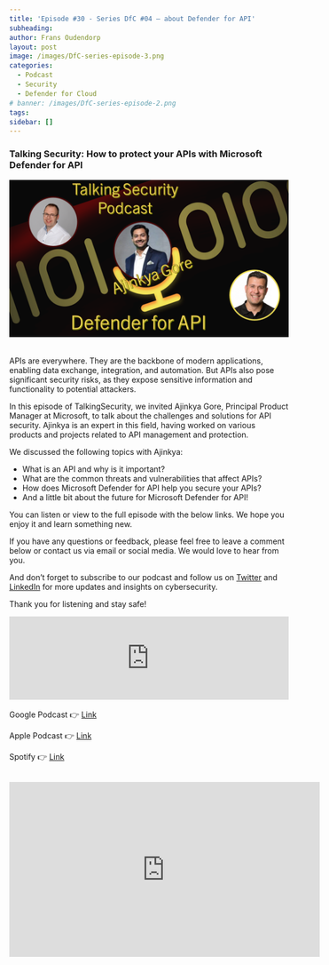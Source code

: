 ```yaml
---
title: 'Episode #30 - Series DfC #04 – about Defender for API'
subheading: 
author: Frans Oudendorp
layout: post
image: /images/DfC-series-episode-3.png
categories:
  - Podcast
  - Security
  - Defender for Cloud
# banner: /images/DfC-series-episode-2.png
tags: 
sidebar: []
---
```


### Talking Security: How to protect your APIs with Microsoft Defender for API

<div>
  <img width="600" src="/images/DfC-series-episode-4.png" >
</div> <br>

APIs are everywhere. They are the backbone of modern applications, enabling data exchange, integration, and automation. But APIs also pose significant security risks, as they expose sensitive information and functionality to potential attackers.

In this episode of TalkingSecurity, we invited Ajinkya Gore, Principal Product Manager at Microsoft, to talk about the challenges and solutions for API security. Ajinkya is an expert in this field, having worked on various products and projects related to API management and protection.

We discussed the following topics with Ajinkya:
* What is an API and why is it important?
* What are the common threats and vulnerabilities that affect APIs?
* How does Microsoft Defender for API help you secure your APIs?
* And a little bit about the future for Microsoft Defender for API!

You can listen or view to the full episode with the below links. We hope you enjoy it and learn something new.

If you have any questions or feedback, please feel free to leave a comment below or contact us via email or social media. We would love to hear from you.

And don’t forget to subscribe to our podcast and follow us on [Twitter][twitter] and [LinkedIn][linkedin] for more updates and insights on cybersecurity.

Thank you for listening and stay safe!


<iframe src="https://player.rss.com/talking-security/1155868" style="width: 100%" title="Talking Security - for news about items related to Microsoft Security" frameborder="0" allow="accelerometer; autoplay; clipboard-write; encrypted-media; gyroscope; picture-in-picture" allowfullscreen><a href="https://rss.com/podcasts/talking-security/1155868/">#30- DfC series - Defender for API</a></iframe>
<br>

Google Podcast 👉 [Link][google-podcast]

Apple Podcast 👉 [Link][apple-podcast]

Spotify 👉 [Link][spotify]

<br>
<center>
<iframe width="560" height="315" src="https://www.youtube.com/embed/QxE1IjnYg1I?si=dCTfgBwx8ZQRlnKe" title="YouTube video player" frameborder="0" allow="accelerometer; autoplay; clipboard-write; encrypted-media; gyroscope; picture-in-picture; web-share" allowfullscreen></iframe>
</center>
<br>





[spotify]: https://open.spotify.com/episode/34XmMCiKFjNckByKlCxJNp
[apple-podcast]: https://podcasts.apple.com/us/podcast/30-dfc-series-defender-for-api/id1653147812?i=1000630287572
[google-podcast]: https://podcasts.google.com/feed/aHR0cHM6Ly9tZWRpYS5yc3MuY29tL3RhbGtpbmctc2VjdXJpdHkvZmVlZC54bWw/episode/ZTJiOGVjOGMtNzA3Ni00NmU0LWJhMzktY2NlOTFiYTljZWFl?sa=X&ved=0CAUQkfYCahcKEwjo-rjRyN6BAxUAAAAAHQAAAAAQAQ
[twitter]: https://twitter.com/SecurityTalking
[linkedin]: https://www.linkedin.com/company/talkingsecurity-podcast
[youtube]: https://www.youtube.com/@TalkingSecurity

